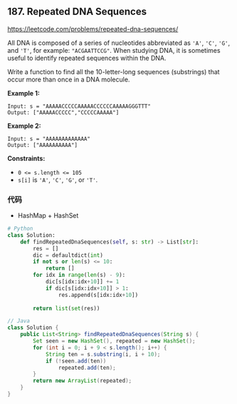 ## 187. Repeated DNA Sequences

https://leetcode.com/problems/repeated-dna-sequences/

All DNA is composed of a series of nucleotides abbreviated as `'A'`, `'C'`, `'G'`, and `'T'`, for example: `"ACGAATTCCG"`. When studying DNA, it is sometimes useful to identify repeated sequences within the DNA.

Write a function to find all the 10-letter-long sequences (substrings) that occur more than once in a DNA molecule.

 

**Example 1:**

```
Input: s = "AAAAACCCCCAAAAACCCCCCAAAAAGGGTTT"
Output: ["AAAAACCCCC","CCCCCAAAAA"]
```

**Example 2:**

```
Input: s = "AAAAAAAAAAAAA"
Output: ["AAAAAAAAAA"]
```

 

**Constraints:**

- `0 <= s.length <= 105`
- `s[i]` is `'A'`, `'C'`, `'G'`, or `'T'`.

### 代码

- HashMap + HashSet

```Python
# Python
class Solution:
    def findRepeatedDnaSequences(self, s: str) -> List[str]:
        res = []
        dic = defaultdict(int)
        if not s or len(s) <= 10:
            return []
        for idx in range(len(s) - 9):
            dic[s[idx:idx+10]] += 1
            if dic[s[idx:idx+10]] > 1:
                res.append(s[idx:idx+10])
        
        return list(set(res))
```

```Java
// Java
class Solution {
    public List<String> findRepeatedDnaSequences(String s) {
        Set seen = new HashSet(), repeated = new HashSet();
        for (int i = 0; i + 9 < s.length(); i++) {
            String ten = s.substring(i, i + 10);
            if (!seen.add(ten))
                repeated.add(ten);
        }
        return new ArrayList(repeated);
    }
}
```

